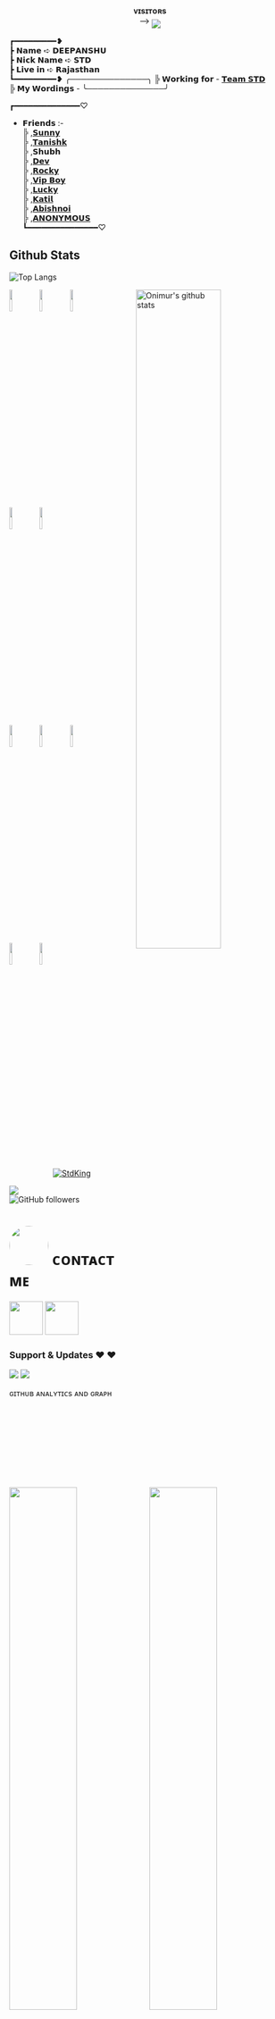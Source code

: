 <p align="center">
    <b>ᴠɪsɪᴛᴏʀs</b><br>
 -->    <img align="middle" src="https://profile-counter.glitch.me/StdKing/count.svg" />
</p>

┏━━━━━━━━━❥ <br />
┣ 𝗡𝗮𝗺𝗲​ ➪ 𝗗𝗘𝗘𝗣𝗔𝗡𝗦𝗛𝗨 <br />
┣ 𝗡𝗶𝗰𝗸 𝗡𝗮𝗺𝗲 ➪ 𝗦𝗧𝗗 <br />
┣ 𝗟𝗶𝘃𝗲 𝗶𝗻 ➪ 𝗥𝗮𝗷𝗮𝘀𝘁𝗵𝗮𝗻 <br />
┗━━━━━━━━━❥
╭──────────────╮
╠ 𝗪𝗼𝗿𝗸𝗶𝗻𝗴 𝗳𝗼𝗿 - [𝗧𝗲𝗮𝗺 𝗦𝗧𝗗](https://t.me/Team_STD_Network) <br />
╠ 𝗠𝘆 𝗪𝗼𝗿𝗱𝗶𝗻𝗴𝘀 - 
╰──────────────╯

┏━━━━━━━━━━━━━━♡
- 𝗙𝗿𝗶𝗲𝗻𝗱𝘀 :- <br />
╠ ,[𝗦𝘂𝗻𝗻𝘆](http://t.me/Sunny_meena)<br />
╠ ,[𝗧𝗮𝗻𝗶𝘀𝗵𝗸](http://t.me/TanishkSharma09)<br />
╠ ,𝗦𝗵𝘂𝗯𝗵<br />
╠ ,[𝗗𝗲𝘃](http://t.me/Dev_arora_0981)<br />
╠ ,[𝗥𝗼𝗰𝗸𝘆](http://t.me/everythingInIn)<br />
╠ ,[𝗩𝗶𝗽 𝗕𝗼𝘆](http://t.me/THE_VIP_BOY)<br />
╠ ,[𝗟𝘂𝗰𝗸𝘆](http://t.me/DX_LUCKY)<br />
╠ ,[𝗞𝗮𝘁𝗶𝗹](http://t.me/KATIL_YOUR_DAD)<br />
╠ ,[𝗔𝗯𝗶𝘀𝗵𝗻𝗼𝗶](http://t.me/Abishnoi1M)<br />
╠ ,[𝗔𝗡𝗢𝗡𝗬𝗠𝗢𝗨𝗦](http://t.me/anonymous_was_bot)<br />
┗━━━━━━━━━━━━━━━♡


## Github Stats
![Top Langs](https://github-readme-stats.vercel.app/api/top-langs/?username=StdKing&layout=compact&show_icons=true&theme=synthwave)

<!-- Your github readme stats
You can use this api: https://github.com/StdKing/github-readme-stats
-->
<p>
  <a href="https://github.com/StdKing/handle-path-oz">
    <img width="55%" align="right" alt="Onimur's github stats" src="https://github-readme-stats.vercel.app/api?username=StdKing&layout=compact&show_icons=true&theme=radical&cache_seconds=1800" />
  </a>

<!-- Your languages and tools. Be careful with the alignment. 
  You can use this sites to get logos: https://www.vectorlogo.zone or https://simpleicons.org/
  -->
  <code><img width="10%" src="https://www.vectorlogo.zone/logos/github/github-ar21.svg"></code>
  <code><img width="10%" src="https://www.vectorlogo.zone/logos/python/python-ar21.svg"></code>
  <code><img width="10%" src="https://www.vectorlogo.zone/logos/android/android-ar21.svg"></code>
  <br />
  <code><img width="10%" src="https://www.vectorlogo.zone/logos/mongodb/mongodb-ar21.svg"></code>
  <code><img width="10%" src="https://www.vectorlogo.zone/logos/heroku/heroku-ar21.svg"></code>
  <br />
  <code><img width="10%" src="https://www.vectorlogo.zone/logos/mysql/mysql-ar21.svg"></code>
  <code><img width="10%" src="https://www.vectorlogo.zone/logos/sqlite/sqlite-ar21.svg"></code>
  <code><img width="10%" src="https://www.vectorlogo.zone/logos/firebase/firebase-ar21.svg"></code>
  <br />
  <code><img width="10%" src="https://www.vectorlogo.zone/logos/javascript/javascript-ar21.svg"></code>
  <code><img width="10%" src="https://www.vectorlogo.zone/logos/java/java-ar21.svg"></code>
</p>

<p align="center"> <a href="https://github.com/StdKing"><img src="https://github-profile-trophy.vercel.app/?username=StdKing&theme=radical&row=1&no-frame=true&no-bg=true" alt="StdKing" /></a> </p>



<IMG SRC="https://komarev.com/ghpvc/?username=StdKing&color=brightgreen&label=PROFILE+VIEWS"><br>
<img alt="GitHub followers" src="https://img.shields.io/github/followers/StdKing?color=black&label=Followers&logo=STD-AD&logoColor=green&style=social">


<h1> <img src="https://te.legra.ph/file/1f5f400d5a16ae3a89343.jpg" width="70px" style="border-radius: 50%"> ᴄᴏɴᴛᴀᴄᴛ ᴍᴇ </h1>

[<img src="https://te.legra.ph/file/3f6810f790713b26fe826.jpg" width="60px">](https://t.me/STD_KING) [<img src="https://te.legra.ph/file/2a7a17fc66a8f5fe785c3.jpg" width="60px">](https://github.com/StdKing) 

### Support & Updates ❤️ ❤️
<a href="https://t.me/STD_FRIENDS_CLUB"><img src="https://img.shields.io/badge/Join-Group%20Support-blue.svg?style=for-the-badge&logo=Telegram"></a> <a href="https://t.me/Team_STD_Network"><img src="https://img.shields.io/badge/Join-Updates%20Channel-blue.svg?style=for-the-badge&logo=Telegram"></a> 

 ɢɪᴛʜᴜʙ ᴀɴᴀʟʏᴛɪᴄs ᴀɴᴅ ɢʀᴀᴘʜ </h1>

[<img src="https://github-readme-stats.vercel.app/api?username=StdKing&count_private=true&show_icons=true&theme=chartreuse-dark&custom_title=What%27s+the+craic?&include_all_commits=true&hide_border=true&bg_color=000000" width="49%">](https://github.com/StdKing)  [<img src="https://github-readme-streak-stats.herokuapp.com/?user=StdKing&theme=chartreuse-dark&hide_border=True&bg_color=000000" width="49%">](https://github.com/StdKing)
![StdKing GitHub Graph](https://activity-graph.herokuapp.com/graph?username=StdKing&custom_title=My%20Graph&bg_color=241731&line=f20f80&color=f52f91&point=fdf5ea&hide_border=true&area=false&area_color=fdf5ea)
